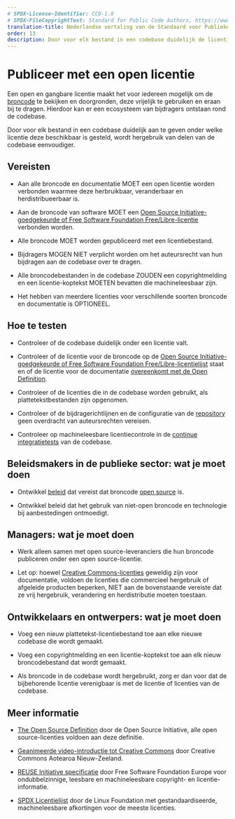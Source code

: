 ```yaml
---
# SPDX-License-Identifier: CC0-1.0
# SPDX-FileCopyrightText: Standard for Public Code Authors, https://www.standardforpubliccode.org/AUTHORS.html
translation-title: Nederlandse vertaling van de Standaard voor Publieke Code
order: 13
description: Door voor elk bestand in een codebase duidelijk de licentie aan te geven, worden hergebruik van delen van de codebase en naamsvermelding daarbij eenvoudiger.
---
```


# Publiceer met een open licentie

Een open en gangbare licentie maakt het voor iedereen mogelijk om de [broncode](../glossary.html#broncode) te bekijken en doorgronden, deze vrijelijk te gebruiken en eraan bij te dragen. Hierdoor kan er een ecosysteem van bijdragers ontstaan rond de codebase.

Door voor elk bestand in een codebase duidelijk aan te geven onder welke licentie deze beschikbaar is gesteld, wordt hergebruik van delen van de codebase eenvoudiger.

## Vereisten

- Aan alle broncode en documentatie MOET een open licentie worden verbonden waarmee deze herbruikbaar, veranderbaar en herdistribueerbaar is.

- Aan de broncode van software MOET een [Open Source Initiative-goedgekeurde of Free Software Foundation Free/Libre-licentie](https://spdx.org/licenses/) verbonden worden.

- Alle broncode MOET worden gepubliceerd met een licentiebestand.

- Bijdragers MOGEN NIET verplicht worden om het auteursrecht van hun bijdragen aan de codebase over te dragen.

- Alle broncodebestanden in de codebase ZOUDEN een copyrightmelding en een licentie-koptekst MOETEN bevatten die machineleesbaar zijn.

- Het hebben van meerdere licenties voor verschillende soorten broncode en documentatie is OPTIONEEL.

## Hoe te testen

- Controleer of de codebase duidelijk onder een licentie valt.

- Controleer of de licentie voor de broncode op de [Open Source Initiative-goedgekeurde of Free Software Foundation Free/Libre-licentielijst](https://spdx.org/licenses/) staat en of de licentie voor de documentatie [overeenkomt met de Open Definition](https://opendefinition.org/licenses/).

- Controleer of de licenties die in de codebase worden gebruikt, als plattetekstbestanden zijn opgenomen.

- Controleer of de bijdragerichtlijnen en de configuratie van de [repository](../glossary.html#repository) geen overdracht van auteursrechten vereisen.

- Controleer op machineleesbare licentiecontrole in de [continue integratietests](../glossary.html#continue-integratie) van de codebase.

## Beleidsmakers in de publieke sector: wat je moet doen

- Ontwikkel [beleid](../glossary.html#beleid) dat vereist dat broncode [open source](/nl/glossary.html#open-source) is.

- Ontwikkel beleid dat het gebruik van niet-open broncode en technologie bij aanbestedingen ontmoedigt.

## Managers: wat je moet doen

- Werk alleen samen met open source-leveranciers die hun broncode publiceren onder een open source-licentie.

- Let op: hoewel [Creative Commons-licenties](https://creativecommons.org/licenses/) geweldig zijn voor documentatie, voldoen de licenties die commercieel hergebruik of afgeleide producten beperken, NIET aan de bovenstaande vereiste dat ze vrij hergebruik, verandering en herdistributie moeten toestaan.

## Ontwikkelaars en ontwerpers: wat je moet doen

- Voeg een nieuw plattetekst-licentiebestand toe aan elke nieuwe codebase die wordt gemaakt.

- Voeg een copyrightmelding en een licentie-koptekst toe aan elk nieuw broncodebestand dat wordt gemaakt.

- Als broncode in de codebase wordt hergebruikt, zorg er dan voor dat de bijbehorende licentie verenigbaar is met de licentie of licenties van de codebase.

## Meer informatie

* [The Open Source Definition](https://opensource.org/osd) door de Open Source Initiative, alle open source-licenties voldoen aan deze definitie.

* [Geanimeerde video-introductie tot Creative Commons](https://creativecommons.org/about/videos/creative-commons-kiwi) door Creative Commons Aotearoa Nieuw-Zeeland.

* [REUSE Initiative specificatie](https://reuse.software/spec/) door Free Software Foundation Europe voor ondubbelzinnige, leesbare en machineleesbare copyright- en licentie-informatie.

* [SPDX Licentielijst](https://spdx.org/licenses/) door de Linux Foundation met gestandaardiseerde, machineleesbare afkortingen voor de meeste licenties.
